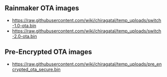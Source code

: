## Rainmaker OTA images

- https://raw.githubusercontent.com/wiki/chiragatal/temp_uploads/switch-1.0-ota.bin
- https://raw.githubusercontent.com/wiki/chiragatal/temp_uploads/switch-2.0-ota.bin

## Pre-Encrypted OTA images
- https://raw.githubusercontent.com/wiki/chiragatal/temp_uploads/pre_encrypted_ota_secure.bin
